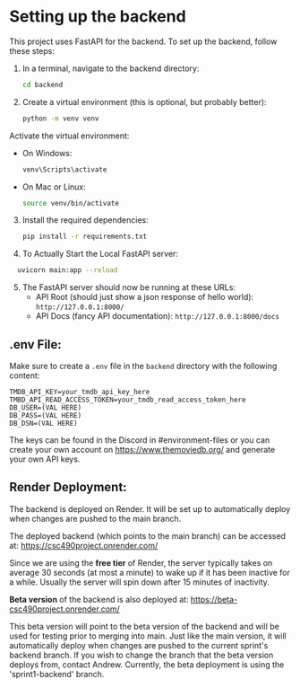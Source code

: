 # Setting up the backend

This project uses FastAPI for the backend. To set up the backend, follow these steps:

1. In a terminal, navigate to the backend directory:
   ```bash
   cd backend
   ```
2. Create a virtual environment (this is optional, but probably better):
   ```bash
   python -m venv venv
   ```
Activate the virtual environment:
   - On Windows:
     ```bash
     venv\Scripts\activate
     ```
   - On Mac or Linux:
     ```bash
     source venv/bin/activate
     ```
3. Install the required dependencies:
   ```bash
   pip install -r requirements.txt
   ```
   
4. To Actually Start the Local FastAPI server:
```bash
  uvicorn main:app --reload
```

5. The FastAPI server should now be running at these URLs:
    - API Root (should just show a json response of hello world): `http://127.0.0.1:8000/`
    - API Docs (fancy API documentation): `http://127.0.0.1:8000/docs`

## .env File:
Make sure to create a `.env` file in the `backend` directory with the following content:
```
TMDB_API_KEY=your_tmdb_api_key_here
TMBD_API_READ_ACCESS_TOKEN=your_tmdb_read_access_token_here
DB_USER=(VAL HERE)
DB_PASS=(VAL HERE)
DB_DSN=(VAL HERE)
```

The keys can be found in the Discord in #environment-files or you can create your own account on https://www.themoviedb.org/ and generate your own API keys.

## Render Deployment:
The backend is deployed on Render. It will be set up to automatically deploy when changes are pushed to the main branch. 

The deployed backend (which points to the main branch) can be accessed at:
https://csc490project.onrender.com/

Since we are using the **free tier** of Render, the server typically takes on average 30 seconds (at most a minute) to wake up if it has been inactive for a while. Usually the server will spin down after 15 minutes of inactivity.

**Beta version** of the backend is also deployed at:
https://beta-csc490project.onrender.com/

This beta version will point to the beta version of the backend and will be used for testing prior to merging into main. Just like the main version, it will automatically deploy when changes are pushed to the current sprint's backend branch.
If you wish to change the branch that the beta version deploys from, contact Andrew. Currently, the beta deployment is using the 'sprint1-backend' branch.